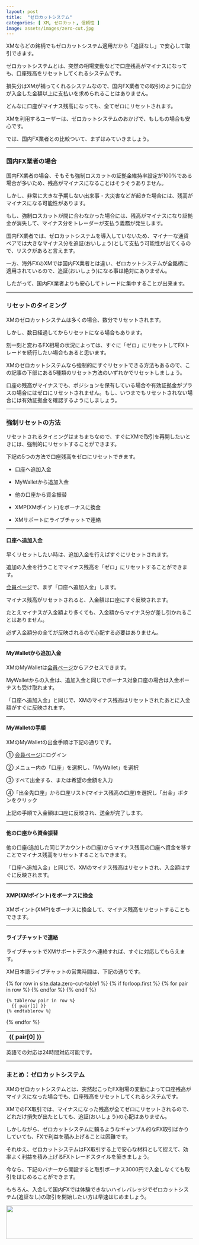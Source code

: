 ```yaml
---
layout: post
title:  "ゼロカットシステム"
categories: [ XM, ゼロカット, 信頼性 ]
image: assets/images/zero-cut.jpg
---
```


XMならどの銘柄でもゼロカットシステム適用だから「追証なし」で安心して取引できます。

ゼロカットシステムとは、突然の相場変動などで口座残高がマイナスになっても、口座残高をリセットしてくれるシステムです。

損失分はXMが補ってくれるシステムなので、国内FX業者での取引のように自分が入金した金額以上に支払いを求められることはありません。

どんなに口座がマイナス残高になっても、全てゼロにリセットされます。

XMを利用するユーザーは、ゼロカットシステムのおかげで、もしもの場合も安心です。

では、国内FX業者との比較ついて、まずはみていきましょう。


<hr>

### 国内FX業者の場合


国内FX業者の場合、そもそも強制ロスカットの証拠金維持率設定が100%である場合が多いため、残高がマイナスになることはそうそうありません。

しかし、非常に大きな予期しない出来事・大災害などが起きた場合には、残高がマイナスになる可能性があります。

もし、強制ロスカットが間に合わなかった場合には、残高がマイナスになり証拠金が消失して、マイナス分をトレーダーが支払う義務が発生します。

国内FX業者では、ゼロカットシステムを導入していないため、マイナーな通貨ペアでは大きなマイナス分を追証(おいしょう)として支払う可能性が出てくるので、リスクがあると言えます。

一方、海外FXのXMでは国内FX業者とは違い、ゼロカットシステムが全銘柄に適用されているので、追証(おいしょう)になる事は絶対にありません。

したがって、国内FX業者よりも安心してトレードに集中することが出来ます。


<hr>

### リセットのタイミング


XMのゼロカットシステムは多くの場合、数分でリセットされます。

しかし、数日経過してからリセットになる場合もあります。

刻一刻と変わるFX相場の状況によっては、すぐに「ゼロ」にリセットしてFXトレードを続行したい場合もあると思います。

XMのゼロカットシステムなら強制的にすぐリセットできる方法もあるので、この記事の下部にある5種類のリセット方法のいずれかでリセットしましょう。


口座の残高がマイナスでも、ポジションを保有している場合や有効証拠金がプラスの場合にはゼロにリセットされません。もし、いつまでもリセットされない場合には有効証拠金を確認するようにしましょう。



<hr>

### 強制リセットの方法


リセットされるタイミングはまちまちなので、すぐにXMで取引を再開したいときには、強制的にリセットすることができます。

下記の5つの方法で口座残高をゼロにリセットできます。


+ 口座へ追加入金

+ MyWalletから追加入金

+ 他の口座から資金振替

+ XMP(XMポイント)をボーナスに換金

+ XMサポートにライブチャットで連絡


<hr>

#### 口座へ追加入金


早くリセットしたい時は、追加入金を行えばすぐにリセットされます。

追加の入金を行うことでマイナス残高を「ゼロ」にリセットすることができます。

<a href="https://clicks.affstrack.com/c?c=550036&l=ja&p=22">会員ページ</a>で、まず「口座へ追加入金」します。

マイナス残高がリセットされると、入金額は口座にすぐ反映されます。

たとえマイナスが入金額より多くても、入金額からマイナス分が差し引かれることはありません。

必ず入金額分の全てが反映されるので心配する必要はありません。

<hr> 

#### MyWalletから追加入金

XMのMyWalletは<a href="https://clicks.affstrack.com/c?c=550036&l=ja&p=22">会員ページ</a>からアクセスできます。

MyWalletからの入金は、追加入金と同じでボーナス対象口座の場合は入金ボーナスも受け取れます。

「口座へ追加入金」と同じで、XMのマイナス残高はリセットされたあとに入金額がすぐに反映されます。

<hr>

#### MyWalletの手順

XMのMyWalletの出金手順は下記の通りです。


① <a href="https://clicks.affstrack.com/c?c=550036&l=ja&p=22">会員ページ</a>にログイン

② メニュー内の「口座」を選択し、「MyWallet」を選択

③ すべて出金する、または希望の金額を入力

④「出金先口座」から口座リスト(マイナス残高の口座)を選択し「出金」ボタンをクリック


上記の手順で入金額は口座に反映され、送金が完了します。

<hr>

#### 他の口座から資金振替

他の口座(追加した同じアカウントの口座)からマイナス残高の口座へ資金を移すことでマイナス残高をリセットすることもできます。

「口座へ追加入金」と同じで、XMのマイナス残高はリセットされ、入金額はすぐに反映されます。

<hr>

#### XMP(XMポイント)をボーナスに換金

XMポイント(XMP)をボーナスに換金して、マイナス残高をリセットすることもできます。

<hr>

#### ライブチャットで連絡

ライブチャットでXMサポートデスクへ連絡すれば、すぐに対応してもらえます。

XM日本語ライブチャットの営業時間は、下記の通りです。

<table>
  {% for row in site.data.zero-cut-table1 %}
    {% if forloop.first %}
    <tr>
      {% for pair in row %}
        <th>{{ pair[0] }}</th>
      {% endfor %}
    </tr>
    {% endif %}

    {% tablerow pair in row %}
      {{ pair[1] }}
    {% endtablerow %}
  {% endfor %}
</table>

英語での対応は24時間対応可能です。



<hr>

### まとめ：ゼロカットシステム

XMのゼロカットシステムとは、突然起こったFX相場の変動によって口座残高がマイナスになった場合でも、口座残高をリセットしてくれるシステムです。

XMでのFX取引では、マイナスになった残高が全てゼロにリセットされるので、どれだけ損失が出たとしても、追証(おいしょう)の心配はありません。

しかしながら、ゼロカットシステムに頼るようなギャンブル的なFX取引ばかりしていても、FXで利益を積み上げることは困難です。

それゆえ、ゼロカットシステムはFX取引する上で安心な材料として捉えて、効率よく利益を積み上げるFXトレードスタイルを築きましょう。

今なら、下記のバナーから開設すると取引ボーナス3000円で入金しなくても取引をはじめることができます。

もちろん、入金して国内FXでは体験できないハイレバレッジでゼロカットシステム(追証なし)の取引を開始したい方は早速はじめましょう。

<a href="https://clicks.affstrack.com/c?m=9257&c=550036" referrerpolicy="no-referrer-when-downgrade"><img src="https://ads.affstrack.com/i/9257?c=550036" width="728" height="90" referrerpolicy="no-referrer-when-downgrade"/></a>